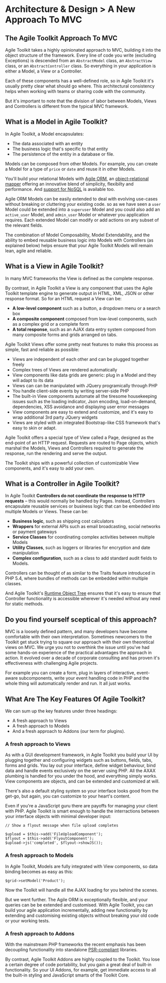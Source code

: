 # Architecture & Design > A New Approach To MVC

## The Agile Toolkit Approach To MVC

Agile Toolkit takes a highly opinionated approach to MVC, building it into the object structure of the framework. Every line of code you write (excluding Exceptions) is descended from an `AbstractModel` class, an `AbstractView` class, or an `AbstractController` class. So everything in your application is either a Model, a View or a Controller. 

Each of these components has a well-defined role, so in Agile Toolkit it's usually pretty clear what should go where. This architectural consistency helps when working with teams or sharing code with the community.

But it's important to note that the division of labor between Models, Views and Controllers is different from the typical MVC framework. 

## What is a Model in Agile Toolkit?

In Agile Toolkit, a Model encapsulates: 

* The data associated with an entity
* The business logic that's specific to that entity
* The persistence of the entity in a database or file.

Models can be composed from other Models. For example, you can create a Model for a type of `price` or `date` and reuse it in other Models.

You'll build your relational Models with [Agile ORM](/TODO), an [object-relational mapper](http://en.wikipedia.org/wiki/Object-relational_mapping) offering an innovative blend of simplicity, flexibilty and performance. And [support for NoSQL](/TODO) is available too.

Agile ORM Models can be easily extended to deal with evolving use-cases without breaking or cluttering your existing code. so as we have seen a `user` Model could be extended into a `superuser` Model and you could also add an `active_user` Model, and `admin_user` Model or whatever you application requires. Each extended Model can modify or add actions on any subset of the relevant fields.

The combination of Model Composability, Model Extendability, and the ability to embed reusable business logic into Models with Controllers (as explained below) helps ensure that your Agile Toolkit Models will remain lean, agile and reliable.

## What is a View in Agile Toolkit?

In many MVC frameworks the View is defined as the complete response. 

By contrast, in Agile Toolkit a View is any component that uses the Agile Toolkit template engine  to generate output in HTML, XML, JSON or other response format. So for an HTML request a View can be: 

* **A low-level component** such as a button, a dropdown menu or a  search box 
* **A composite component** composed from low-level components, such as a complex grid or a complete form 
* **A total response**, such as an AJAX data entry system composed from many composite forms and grids arranged on tabs.

Agile Toolkit Views offer some pretty neat features to make this process as simple, fast and reliable as possible:

* Views are independent of each other and can be plugged together freely
* Complex trees of Views are rendered automatically
* View components like data grids are generic: plug in a Model and they will adapt to its data
* Views can can be manipulated with JQuery programically through PHP
* You handle client-side events by writing server-side PHP
* The built-in View components automate all the tiresome housekeeping issues such as the loading indicator, Json encoding, load-on-demand, dependencies, XSS avoidance and displaying user error messages
* View components are easy to extend and customize, and it's easy to wrap additional 3rd party JQuery widgets
* Views are styled with an integrated Bootstrap-like CSS framework that's easy to skin or adapt.

Agile Toolkit offers a special type of View called a Page, designed as the end-point of an HTTP request. Requests are routed to Page objects, which marshal the Models, Views and Controllers required to generate the response, run the rendering and serve the output.

The Toolkit ships with a powerful collection of customizable View components, and it's easy to add your own.

## What is a Controller in Agile Toolkit?

In Agile Toolkit **Controllers do not coordinate the response to HTTP requests** &ndash; this would normally be handled by Pages. Instead, Controllers encapsulate reusable services or business logic that can be embedded into multiple Models or Views. These can be:

* **Business logic**, such as shipping cost calculators
* **Wrappers** for external APIs such as email broadcasting, social networks or payment gateways
* **Service Classes** for coordinating complex activities between multiple Models
* **Utility Classes**, such as loggers or libraries for encryption and date manipulation
* **Complex configuration**, such as a class to add standard audit fields to Models.

Controllers can be thought of as similar to the Traits feature introduced in PHP 5.4, where bundles of methods can be embedded within multiple classes.

And Agile Toolkit's [Runtime Object Tree](/TODO) ensures that it's easy to ensure that Controller functionality is accessible wherever it's needed without any need for static methods.

## Do you find yourself sceptical of this approach?

MVC is a loosely defined pattern, and many developers have become comfortable with their own interpretation. Sometimes newcomers to the Toolkit get stuck trying to square our approach with their own theoretical views on MVC. We urge you not to overthink the issue until you've had some hands-on experience of the practical advantages the approach in action. It evolved over a decade of corporate consulting and has proven it's effectiveness with challenging Agile projects. 

>>>>>>>>>>>>>>>>>>>
For example you can create a form, plug in layers of interactive, event-aware subcomponents, write your event handling code in PHP and the whole thing will automatically render and run. It all just works.
## What Are The Key Features Of Agile Toolkit?

We can sum up the key features under three headings:

* A fresh approach to Views
* A fresh approach to Models
* And a fresh approach to Addons (our term for plugins).

### A fresh approach to Views

As with a GUI development framework, in Agile Toolkit you build your UI by plugging together and configuring widgets such as buttons, fields, tabs, forms and grids. You lay out your interface, define widget behaviour, bind data and handle events exclusively on the server using PHP. All the AXAX plumbing is handled for you under the hood, and everything simply works. View components are objects, and can be extended and customized at will.

There's also a default styling system so your interface looks good from the get-go, but again, you can customize to your heart's content.

Even if you're a JavaScript guru there are payoffs for managing your client with PHP. Agile Toolkit is smart enough to handle the interractions between your interface objects with minimal developer input:

    // Show a flyout message when file upload completes

    $upload = $this->add('FileUploadComponent');
    $flyout = $this->add('FlyoutComponent');
    $upload->js('completed', $flyout->showJS());

### A fresh approach to Models

In Agile Toolkit, Models are fully integrated with View components, so data binding becomes as easy as this:

    $grid->setModel('Product');

Now the Toolkit will handle all the AJAX loading for you behind the scenes. 

But we went further. The Agile ORM is exceptionally flexible, and your queries can be  be extended and customised. With Agile Toolkit, you can build your agile application incrementally, adding new functionality by extending and customising existing objects without breaking your old code or your working tests. 

### A fresh approach to Addons

With the mainstream PHP frameworks the recent emphasis has been decoupling functionality into standalone [PSR-compliant](https://github.com/php-fig/fig-standards/tree/master/accepted) libraries.  

By contrast, Agile Toolkit Addons are highly coupled to the Toolkit. You lose a certain degree of code portability, but you gain a great deal of built-in functionality. So your UI Addons, for example, get immediate access to all the built-in styling and JavaScript smarts of the Toolkit Core. 

